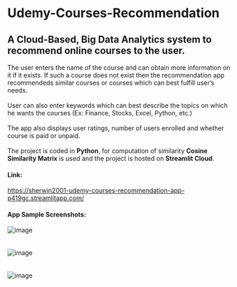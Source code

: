# Udemy-Courses-Recommendation
## A Cloud-Based, Big Data Analytics system to recommend online courses to the user. 

The user enters the name of the course and can obtain more information on it if it exists. If such a course does not exist then the recommendation app recommendeds similar courses or courses which can best fulfill user’s needs.  <br /><br />
User can also enter keywords which can best describe the topics on which he wants the courses (Ex: Finance, Stocks, Excel, Python, etc.)  <br /><br />
The app also displays user ratings, number of users enrolled and whether course is paid or unpaid.  <br /><br />
The project is coded in **Python**, for computation of similarity **Cosine Similarity Matrix** is used and the project is hosted on **Streamlit Cloud**.

#### Link:
https://sherwin2001-udemy-courses-recommendation-app-p419gc.streamlitapp.com/

#### App Sample Screenshots:
![image](https://user-images.githubusercontent.com/64347893/194486105-68cf43fc-89a3-41d9-bf20-ec55345e1aea.png)<br/><br/><br/>
![image](https://user-images.githubusercontent.com/64347893/194486526-9ea627d3-7adb-4041-8957-aa80e6d86a61.png)<br/><br/><br/>
![image](https://user-images.githubusercontent.com/64347893/194486623-46bd62ac-0c50-4ac1-99db-9a728513770a.png)<br/><br/><br/>

